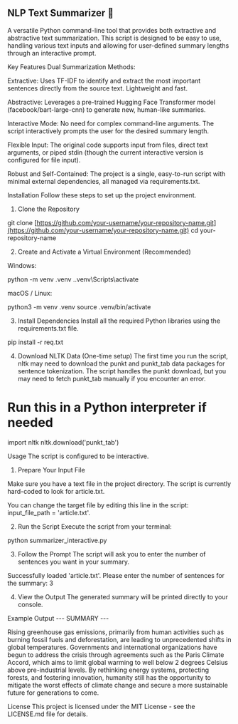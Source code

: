 ## NLP Text Summarizer 📝

A versatile Python command-line tool that provides both extractive and abstractive text summarization. This script is designed to be easy to use, handling various text inputs and allowing for user-defined summary lengths through an interactive prompt.

Key Features
Dual Summarization Methods:

Extractive: Uses TF-IDF to identify and extract the most important sentences directly from the source text. Lightweight and fast.

Abstractive: Leverages a pre-trained Hugging Face Transformer model (facebook/bart-large-cnn) to generate new, human-like summaries.

Interactive Mode: No need for complex command-line arguments. The script interactively prompts the user for the desired summary length.

Flexible Input: The original code supports input from files, direct text arguments, or piped stdin (though the current interactive version is configured for file input).

Robust and Self-Contained: The project is a single, easy-to-run script with minimal external dependencies, all managed via requirements.txt.

Installation
Follow these steps to set up the project environment.

1. Clone the Repository

git clone [https://github.com/your-username/your-repository-name.git](https://github.com/your-username/your-repository-name.git)
cd your-repository-name

2. Create and Activate a Virtual Environment (Recommended)

Windows:

python -m venv .venv
.\.venv\Scripts\activate

macOS / Linux:

python3 -m venv .venv
source .venv/bin/activate

3. Install Dependencies
   Install all the required Python libraries using the requirements.txt file.

pip install -r req.txt

4. Download NLTK Data (One-time setup)
   The first time you run the script, nltk may need to download the punkt and punkt_tab data packages for sentence tokenization. The script handles the punkt download, but you may need to fetch punkt_tab manually if you encounter an error.

# Run this in a Python interpreter if needed

import nltk
nltk.download('punkt_tab')

Usage
The script is configured to be interactive.

1. Prepare Your Input File

Make sure you have a text file in the project directory. The script is currently hard-coded to look for article.txt.

You can change the target file by editing this line in the script: input_file_path = 'article.txt'.

2. Run the Script
   Execute the script from your terminal:

python summarizer_interactive.py

3. Follow the Prompt
   The script will ask you to enter the number of sentences you want in your summary.

Successfully loaded 'article.txt'.
Please enter the number of sentences for the summary: 3

4. View the Output
   The generated summary will be printed directly to your console.

Example Output
--- SUMMARY ---

Rising greenhouse gas emissions, primarily from human activities such as burning fossil fuels and deforestation, are leading to unprecedented shifts in global temperatures.
Governments and international organizations have begun to address the crisis through agreements such as the Paris Climate Accord, which aims to limit global warming to well below 2 degrees Celsius above pre-industrial levels.
By rethinking energy systems, protecting forests, and fostering innovation, humanity still has the opportunity to mitigate the worst effects of climate change and secure a more sustainable future for generations to come.

License
This project is licensed under the MIT License - see the LICENSE.md file for details.

